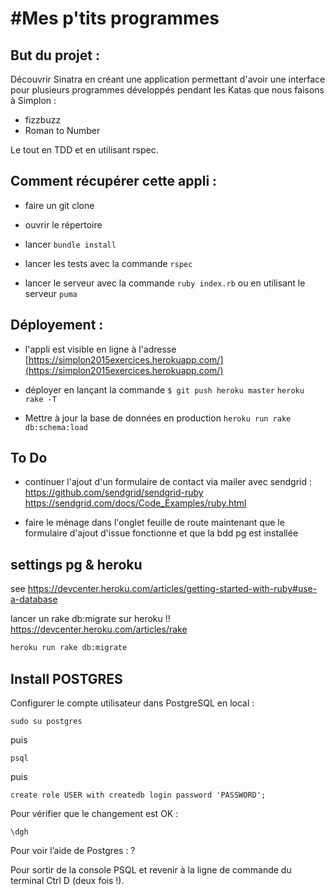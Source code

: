 #Mes p'tits programmes
====================


## But du projet :

Découvrir Sinatra en créant une application permettant d'avoir une interface pour plusieurs programmes développés pendant les Katas que nous faisons à Simplon :

- fizzbuzz
- Roman to Number

Le tout en TDD et en utilisant rspec.


## Comment récupérer cette appli :

- faire un git clone
- ouvrir le répertoire
- lancer `bundle install`
- lancer les tests avec la commande `rspec`

- lancer le serveur avec la commande `ruby index.rb` ou en utilisant le serveur `puma`

## Déployement :

- l'appli est visible en ligne à l'adresse [https://simplon2015exercices.herokuapp.com/](https://simplon2015exercices.herokuapp.com/)
- déployer en lançant la commande `$ git push heroku master`
`heroku rake -T `

- Mettre à jour la base de données en production `heroku run rake db:schema:load`


## To Do

- continuer l'ajout d'un formulaire de contact via mailer avec sendgrid : https://github.com/sendgrid/sendgrid-ruby
https://sendgrid.com/docs/Code_Examples/ruby.html

- faire le ménage dans l'onglet feuille de route maintenant que le formulaire d'ajout d'issue fonctionne et que la bdd pg est installée


## settings pg & heroku
 see https://devcenter.heroku.com/articles/getting-started-with-ruby#use-a-database

 lancer un rake db:migrate sur heroku !! https://devcenter.heroku.com/articles/rake

 ```bash
 heroku run rake db:migrate
 ```

## Install POSTGRES

Configurer le compte utilisateur dans PostgreSQL en local :

`sudo su postgres`

puis

`psql`

puis

`create role USER with createdb login password 'PASSWORD';`

Pour vérifier que le changement est OK :

`\dgh`

Pour voir l’aide de Postgres : \?

Pour sortir de la console PSQL et revenir à la ligne de commande du terminal Ctrl D (deux fois !).
